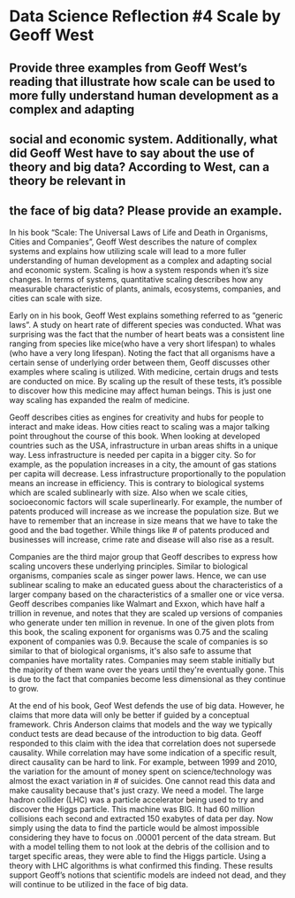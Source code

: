 # Data Science Reflection #4 Scale by Geoff West

## Provide three examples from Geoff West’s reading that illustrate how scale can be used to more fully understand human development as a complex and adapting 
## social and economic system.  Additionally, what did Geoff West have to say about the use of theory and big data?  According to West, can a theory be relevant in 
## the face of big data?  Please provide an example.

   In his book “Scale: The Universal Laws of Life and Death in Organisms, Cities and Companies”, Geoff West describes the nature of complex systems and explains how 
utilizing scale will lead to a more fuller understanding of human development as a complex and adapting social and economic system. Scaling is how a system responds 
when it’s size changes. In terms of systems, quantitative scaling describes how any measurable characteristic of plants, animals, ecosystems, companies, and 
cities can scale with size. 

   Early on in his book, Geoff West explains something referred to as  “generic laws”. A study on heart rate of different species was conducted. What was surprising 
was the fact that the number of heart beats was a consistent line ranging from species like mice(who have a very short lifespan) to whales (who have a very long 
lifespan). Noting the fact that all organisms have a certain sense of underlying order between them, Geoff discusses other examples where scaling is utilized. With 
medicine, certain drugs and tests are conducted on mice. By scaling up the result of these tests, it’s possible to discover how this medicine may affect human 
beings. This is just one way scaling has expanded the realm of medicine.

   Geoff describes cities as engines for creativity and hubs for people to interact and make ideas. How cities react to scaling was a major talking point throughout 
the course of this book. When looking at developed countries such as the USA, infrastructure in urban areas shifts in a unique way. Less infrastructure is needed 
per capita in a bigger city. So for example, as the population increases in a city, the amount of gas stations per capita will decrease. Less infrastructure 
proportionally to the population means an increase in efficiency. This is contrary to biological systems which are scaled sublinearly with size. Also when we scale 
cities, socioeconomic factors will scale superlinearly. For example, the number of patents produced will increase as we increase the population size. But we have to 
remember that an increase in size means that we have to take the good and the bad together. While things like # of patents produced and businesses will 
increase, crime rate and disease will also rise as a result. 

   Companies are the third major group that Geoff describes to express how scaling uncovers these underlying principles. Similar to biological organisms, companies 
scale as singer power laws. Hence, we can use sublinear scaling to make an educated guess about the characteristics of a larger company based on the characteristics 
of a smaller one or vice versa. Geoff describes companies like Walmart and Exxon, which have half a trillion in revenue,  and notes that they are scaled up versions 
of companies who generate under ten million in revenue. In one of the given plots from this book, the scaling exponent for organisms was 0.75 and the scaling 
exponent of companies was 0.9. Because the scale of companies is so similar to that of biological organisms, it's also safe to assume that companies have mortality 
rates. Companies may seem stable initially but the majority of them wane over the years until they're eventually gone. This is due to the fact that companies become 
less dimensional as they continue to grow. 

   At the end of his book, Geof West defends the use of big data. However, he claims that more data will only be better if guided by a conceptual framework. Chris 
Anderson claims that models and the way we typically conduct tests are dead because of the introduction to big data. Geoff responded to this claim with the idea 
that correlation does not supersede causality. While correlation may have some indication of a specific result, direct causality can be hard to link. For example, 
between 1999 and 2010, the variation for the amount of money spent on science/technology was almost the exact variation in # of suicides. One cannot read this data 
and make causality because that's just crazy. We need a model. The large hadron collider (LHC) was a particle accelerator being used to try and discover the Higgs 
particle. This machine was BIG. It had 60 million collisions each second and extracted 150 exabytes of data per day. Now simply using the data to find the particle 
would be almost impossible considering they have to focus on .00001 percent of the data stream. But with a model telling them to not look at the debris of the 
collision and to target specific areas, they were able to find the Higgs  particle. Using a theory with LHC algorithms is what confirmed this finding. These results 
support Geoff’s notions that scientific models are indeed not dead, and they will continue to be utilized in the face of big data. 
